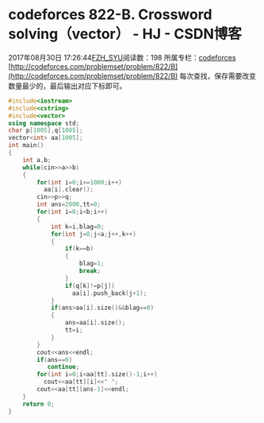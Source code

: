 # codeforces 822-B. Crossword solving（vector） - HJ - CSDN博客
2017年08月30日 17:26:44[FZH_SYU](https://me.csdn.net/feizaoSYUACM)阅读数：198
所属专栏：[codeforces](https://blog.csdn.net/column/details/17151.html)
[http://codeforces.com/problemset/problem/822/B](http://codeforces.com/problemset/problem/822/B)
每次查找，保存需要改变数量最少的，最后输出对应下标即可。
```cpp
#include<iostream>
#include<cstring>
#include<vector>
using namespace std;
char p[1005],q[1005];
vector<int> aa[1005];
int main()
{
    int a,b;
    while(cin>>a>>b)
    {
        for(int i=0;i<=1000;i++)
          aa[i].clear();
        cin>>p>>q;
        int ans=2000,tt=0;
        for(int i=0;i<b;i++)
        {
            int k=i,blag=0;
            for(int j=0;j<a;j++,k++)
            {
                if(k==b)
                {
                    blag=1;
                    break;
                }
                if(q[k]!=p[j])
                  aa[i].push_back(j+1);
            }
            if(ans>aa[i].size()&&blag==0)
            {
                ans=aa[i].size();
                tt=i;
            }
        }
        cout<<ans<<endl;
        if(ans==0)
           continue;
        for(int i=0;i<aa[tt].size()-1;i++)
          cout<<aa[tt][i]<<" ";
        cout<<aa[tt][ans-1]<<endl;
    }
    return 0;
}
```
